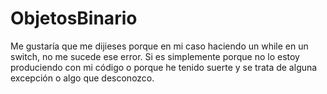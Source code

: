 # ObjetosBinario


Me gustaría que me dijieses porque en mi caso haciendo un while en un switch, no me sucede ese error. Si es simplemente porque no lo estoy produciendo con mi código o porque he tenido suerte y se trata de alguna excepción o algo que desconozco.
